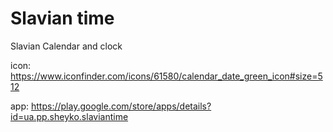 # Slavian time

Slavian Calendar and clock

icon: https://www.iconfinder.com/icons/61580/calendar_date_green_icon#size=512

app: https://play.google.com/store/apps/details?id=ua.pp.sheyko.slaviantime
